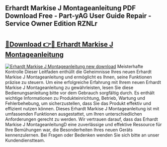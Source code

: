 ## Erhardt Markise J Montageanleitung PDF Download Free - Part-yAG User Guide Repair - Service Owner Edition RZNLr

# <h2><a href="http://df6vqd.blite.top/?on=Erhardt+Markise+J+Montageanleitung">🔗Download 👉🔴 Erhardt Markise J Montageanleitung</a></h2>

[![Erhardt Markise J Montageanleitung new download](https://i.imgur.com/lujVjoI.png)](http://df6vqd.blite.top/?on=Erhardt+Markise+J+Montageanleitung)
Meisterhafte Kontrolle Dieser Leitfaden enthüllt die Geheimnisse Ihres neuen Erhardt Markise J Montageanleitung und ermöglicht es Ihnen, seine Funktionen präzise zu steuern. Um eine erfolgreiche Erfahrung mit Ihrem neuen Erhardt Markise J Montageanleitung zu gewährleisten, lesen Sie diese Bedienungsanleitung bitte vor dem Gebrauch sorgfältig durch. Es enthält wichtige Informationen zu Produkteinrichtung, Betrieb, Wartung und Fehlerbehebung, um sicherzustellen, dass Sie das Produkt effektiv und effizient nutzen können. Dieses Erhardt Markise J Montageanleitung ist mit umfassenden Funktionen ausgestattet, um Ihren unterschiedlichen Anforderungen gerecht zu werden. Wir vertrauen darauf, dass das Erhardt Markise J MontageanleitungD eine zuverlässige und effektive Ressource für Ihre Bemühungen war, die Besonderheiten Ihres neuen Geräts kennenzulernen. Bei Fragen oder Bedenken wenden Sie sich bitte an unser Kundendienstteam.
